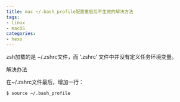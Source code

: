 ```yaml
---
title: mac ~/.bash_profile配置重启后不生效的解决方法
tags:
- linux
- macOS
categories:
- hexo
---
```


zsh加载的是 ~/.zshrc文件，而 ‘.zshrc’ 文件中并没有定义任务环境变量。

解决办法

在~/.zshrc文件最后，增加一行： 
``` bash
$ source ~/.bash_profile
```